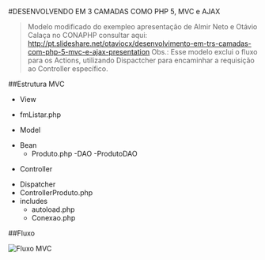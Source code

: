 #DESENVOLVENDO EM 3 CAMADAS COMO PHP 5, MVC e AJAX

> Modelo modificado do exempleo apresentação de Almir Neto e Otávio Calaça no CONAPHP
consultar aqui: http://pt.slideshare.net/otaviocx/desenvolvimento-em-trs-camadas-com-php-5-mvc-e-ajax-presentation
Obs.: Esse modelo exclui o fluxo para os Actions, utilizando Dispactcher para encaminhar a requisição ao Controller
específico.


##Estrutura MVC

* View
 - fmListar.php

* Model
 - Bean
	 - Produto.php
 -DAO
   -ProdutoDAO

* Controller
 - Dispatcher
 - ControllerProduto.php
 - includes
	 - autoload.php
	 - Conexao.php


##Fluxo

![Fluxo MVC](https://github.com/LuisAraujo/PHP_OOP-MVC-AJAX/blob/master/fluxo.png)